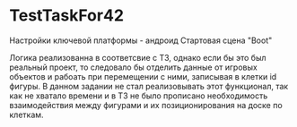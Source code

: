# TestTaskFor42

Настройки ключевой платформы - андроид
Стартовая сцена "Boot"

Логика реализованна в соответсвие с ТЗ, однако если бы это был реальный проект, то следовало бы отделить данные от игровых объектов и рабоать при перемещении с ними, записывая в клетки id фигуры. В данном задании не стал реализовывать этот функционал, так как не хватало времени и в ТЗ не было прописано необходимость взаимодействия между фигурами и их позиционирования на доске по клеткам.
